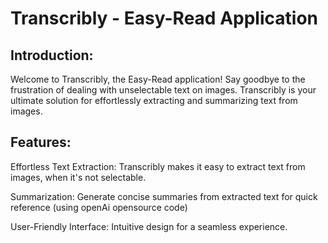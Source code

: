 # Transcribly - Easy-Read Application

## Introduction:

Welcome to Transcribly, the Easy-Read application! Say goodbye to the frustration of dealing with unselectable text on images. Transcribly is your ultimate solution for effortlessly extracting and summarizing text from images.

## Features:

Effortless Text Extraction: Transcribly makes it easy to extract text from images, when it's not selectable.

Summarization: Generate concise summaries from extracted text for quick reference (using openAi opensource code)

User-Friendly Interface: Intuitive design for a seamless experience.

